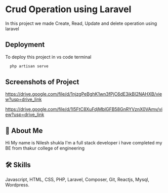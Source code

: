 
# Crud Operation using Laravel

In this project we made Create, Read, Update and delete operation using laravel 


## Deployment

To deploy this project in vs code terminal

```bash
  php artisan serve 
```


## Screenshots of Project

https://drive.google.com/file/d/1njzgPeBghK1wn3fPjC6dE3ikBI2NAHXB/view?usp=drive_link

https://drive.google.com/file/d/1l5FtC8XuFdjMblGFB58GnRYVznX0VAmv/view?usp=drive_link


## 🚀 About Me
Hi My name is Nilesh shukla I'm a full stack developer i have completed my BE from thakur college of engineering 


## 🛠 Skills
Javascript, HTML, CSS, PHP, Laravel, Composer, Git, Reactjs, Mysql,
Wordpress.

